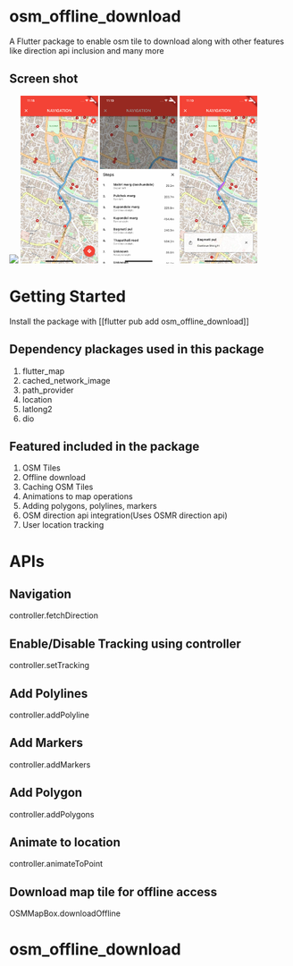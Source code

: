 # osm_offline_download

A Flutter package to enable osm tile to download along with other features like direction api inclusion and many more

## Screen shot
<div>
    <img src="map_ss.png" height="300"/>
    <img src="navigation1_ss.png" height="300"/>
    <img src="navigation2_ss.png" height="300"/>
    <img src="navigation3_ss.png" height="300"/>
</div>


# Getting Started

Install the package with [[flutter pub add osm_offline_download]]

## Dependency plackages used in this package
1. flutter_map
2. cached_network_image
3. path_provider
4. location
5. latlong2
6. dio


## Featured included in the package
1. OSM Tiles
2. Offline download
3. Caching OSM Tiles
4. Animations to map operations
5. Adding polygons, polylines, markers
6. OSM direction api integration(Uses OSMR direction api)
7. User location tracking


# APIs

## Navigation
controller.fetchDirection

## Enable/Disable Tracking using controller
controller.setTracking

## Add Polylines
controller.addPolyline

## Add Markers
controller.addMarkers

## Add Polygon
controller.addPolygons

## Animate to location
controller.animateToPoint

## Download map tile for offline access
OSMMapBox.downloadOffline





# osm_offline_download
